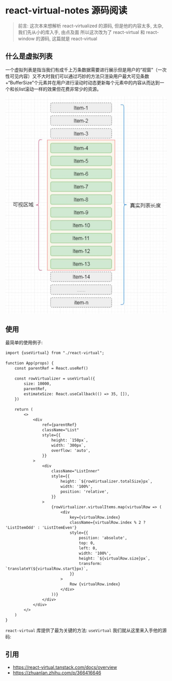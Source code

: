 # react-virtual-notes 源码阅读

> 前言: 这次本来想解析 react-virtualized 的源码, 但是他的内容太多, 太杂, 我们先从小的库入手, 由点及面
> 所以这次改为了 react-virtual 和 react-window 的源码, 这篇就是 react-virtual

## 什么是虚拟列表

一个虚拟列表是指当我们有成千上万条数据需要进行展示但是用户的“视窗”（一次性可见内容）又不大时我们可以通过巧妙的方法只渲染用户最大可见条数+“BufferSize”个元素并在用户进行滚动时动态更新每个元素中的内容从而达到一个和长list滚动一样的效果但花费非常少的资源。

![介绍](public/img.png)

## 使用

最简单的使用例子:

```tsx
import {useVirtual} from "./react-virtual";

function App(props) {
    const parentRef = React.useRef()

    const rowVirtualizer = useVirtual({
        size: 10000,
        parentRef,
        estimateSize: React.useCallback(() => 35, []),
    })

    return (
        <>
            <div
                ref={parentRef}
                className="List"
                style={{
                    height: `150px`,
                    width: `300px`,
                    overflow: 'auto',
                }}
            >
                <div
                    className="ListInner"
                    style={{
                        height: `${rowVirtualizer.totalSize}px`,
                        width: '100%',
                        position: 'relative',
                    }}
                >
                    {rowVirtualizer.virtualItems.map(virtualRow => (
                        <div
                            key={virtualRow.index}
                            className={virtualRow.index % 2 ? 'ListItemOdd' : 'ListItemEven'}
                            style={{
                                position: 'absolute',
                                top: 0,
                                left: 0,
                                width: '100%',
                                height: `${virtualRow.size}px`,
                                transform: `translateY(${virtualRow.start}px)`,
                            }}
                        >
                            Row {virtualRow.index}
                        </div>
                    ))}
                </div>
            </div>
        </>
    )
}
```

`react-virtual` 库提供了最为关键的方法: `useVirtual` 我们就从这里来入手他的源码:




## 引用

- https://react-virtual.tanstack.com/docs/overview 
- https://zhuanlan.zhihu.com/p/366416646
